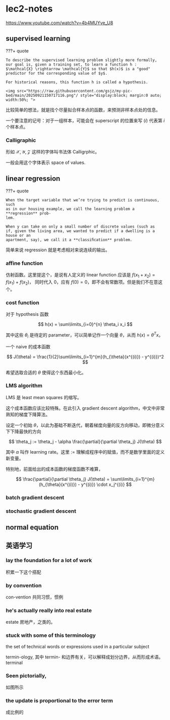 # lec2-notes

https://www.youtube.com/watch?v=4b4MUYve_U8

## supervised learning

???+ quote

    To describe the supervised learning problem slightly more formally, our goal is, given a training set, to learn a function h : $\mathcal{X} \rightarrow \mathcal{Y}$ so that $h(x)$ is a "good" predictor for the corresponding value of $y$. 

    For historical reasons, this function h is called a hypothesis. 

    <img src="https://raw.githubusercontent.com/gsjz/my-pic-bed/main/20250921150717116.png"/ style="display:block; margin:0 auto; width:50%; ">

比较简单的想法，就是找个尽量拟合样本点的函数，来预测非样本点处的信息。

一个要注意的记号：对于一组样本，可能会在 superscript 的位置来写 $(i)$ 代表第 $i$ 个样本点。

### Calligraphic

形如 $\mathcal{X,Y,Z}$ 这样的字体叫书法体 Calligrphic。

一般会用这个字体表示 space of values.

## linear regression

???+ quote

    When the target variable that we’re trying to predict is continuous, such
    as in our housing example, we call the learning problem a **regression** prob-
    lem. 
    
    When y can take on only a small number of discrete values (such as
    if, given the living area, we wanted to predict if a dwelling is a house or an
    apartment, say), we call it a **classiﬁcation** problem.

简单来说 regression 就是考虑相对来说连续的输出。


### affine function

仿射函数。这里提这个，是说有人定义的 linear function 应该是 $f(x_1+x_2) = f(x_1) + f(x_2)$，
同时代入 $0$，应有 $f(0) = 0$，即不会有常数项。但是我们不在意这个。

### cost function

对于 hypothesis 函数

$$
h(x) = \sum\limits_{i=0}^{n} \theta_i x_i
$$

其中这些 $\theta_i$ 是待定的 parameter，可以简单记作一个向量 $\theta$，从而 $h(x) = \theta^{T}x$。

一个 naive 的成本函数

$$
J(\theta) = \frac{1}{2}\sum\limits_{i=1}^{m}(h_{\theta}(x^{(i)}) - y^{(i)})^2
$$

希望选取合适的 $\theta$ 使得这个东西最小化。

### LMS algorithm

LMS 是 least mean squares 的缩写。

这个成本函数应该比较特殊。在此引入 gradient descent algorithm，中文中非常熟知的梯度下降算法。

设定一个初始 $\theta$，以此为基础不断迭代，朝着梯度向量的反方向移动，即微分意义下下降最快的方向

$$
\theta_j := \theta_j - \alpha \frac{\partial}{\partial \theta_j} J(\theta)
$$

其中 $\alpha$ 叫作 learning rate。这里 $:=$ 理解成程序中的赋值，而不是数学里面的定义新变量。

特别地，前面给出的成本函数的梯度函数不难算，

$$
\frac{\partial}{\partial \theta_j} J(\theta) = \sum\limits_{i=1}^{m}(h_{\theta}(x^{(i)}) - y^{(i)}) \cdot x_j^{(i)}
$$

### batch gradient descent



### stochastic gradient descent

## normal equation

## 英语学习

### lay the foundation for a lot of work

积累一下这个搭配

### by convention

con-vention 共同习惯，惯例

### he's actually really into real estate

estate 房地产，之类的。

### stuck with some of this terminology

the set of technical words or expressions used in a particular subject

termin-ology, 其中 termin- 和边界有关，可以解释成划分边界，从而形成术语。terminal

### Seen pictorially,

如图所示

### the update is proportional to the error term

成比例的

